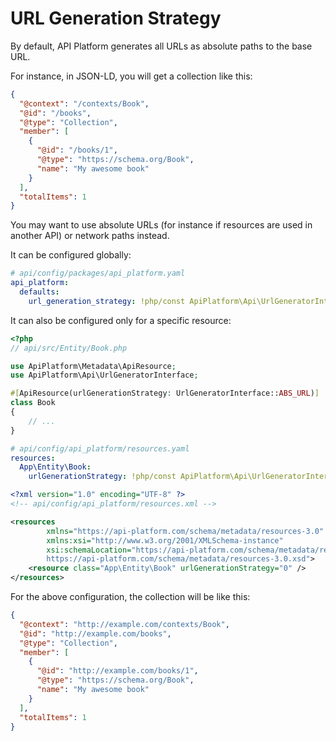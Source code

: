 # URL Generation Strategy

By default, API Platform generates all URLs as absolute paths to the base URL.

For instance, in JSON-LD, you will get a collection like this:

```json
{
  "@context": "/contexts/Book",
  "@id": "/books",
  "@type": "Collection",
  "member": [
    {
      "@id": "/books/1",
      "@type": "https://schema.org/Book",
      "name": "My awesome book"
    }
  ],
  "totalItems": 1
}
```

You may want to use absolute URLs (for instance if resources are used in another API) or network paths instead.

It can be configured globally:

```yaml
# api/config/packages/api_platform.yaml
api_platform:
  defaults:
    url_generation_strategy: !php/const ApiPlatform\Api\UrlGeneratorInterface::ABS_URL
```

It can also be configured only for a specific resource:

<code-selector>

```php
<?php
// api/src/Entity/Book.php

use ApiPlatform\Metadata\ApiResource;
use ApiPlatform\Api\UrlGeneratorInterface;

#[ApiResource(urlGenerationStrategy: UrlGeneratorInterface::ABS_URL)]
class Book
{
    // ...
}
```

```yaml
# api/config/api_platform/resources.yaml
resources:
  App\Entity\Book:
    urlGenerationStrategy: !php/const ApiPlatform\Api\UrlGeneratorInterface::ABS_URL
```

```xml
<?xml version="1.0" encoding="UTF-8" ?>
<!-- api/config/api_platform/resources.xml -->

<resources
        xmlns="https://api-platform.com/schema/metadata/resources-3.0"
        xmlns:xsi="http://www.w3.org/2001/XMLSchema-instance"
        xsi:schemaLocation="https://api-platform.com/schema/metadata/resources-3.0
        https://api-platform.com/schema/metadata/resources-3.0.xsd">
    <resource class="App\Entity\Book" urlGenerationStrategy="0" />
</resources>
```

</code-selector>

For the above configuration, the collection will be like this:

```json
{
  "@context": "http://example.com/contexts/Book",
  "@id": "http://example.com/books",
  "@type": "Collection",
  "member": [
    {
      "@id": "http://example.com/books/1",
      "@type": "https://schema.org/Book",
      "name": "My awesome book"
    }
  ],
  "totalItems": 1
}
```
